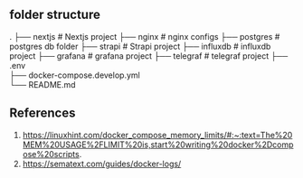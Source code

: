 
## folder structure
.
  ├── nextjs                      # Nextjs project
  ├── nginx                       # nginx configs
  ├── postgres                    # postgres db folder
  ├── strapi                      # Strapi project
  ├── influxdb                    # influxdb project
  ├── grafana                     # grafana project
  ├── telegraf                    # telegraf project
  ├── .env              
  ├── docker-compose.develop.yml              
  └── README.md

## References
1. https://linuxhint.com/docker_compose_memory_limits/#:~:text=The%20MEM%20USAGE%2FLIMIT%20is,start%20writing%20docker%2Dcompose%20scripts.
2. https://sematext.com/guides/docker-logs/